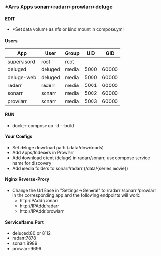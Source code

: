 ### *Arrs Apps sonarr+radarr+prowlarr+deluge

#### EDIT

- *Set data volume as nfs or bind mount in compose.yml

#### Users

App | User | Group | UID | GID |
------- | ---------------- | ---------- | ----------- | ---------
supervisord | root | root | 
deluged | deluged | media | 5000 | 60000
deluge-web | deluged | media | 5000 | 60000
radarr | radarr | media | 5001 | 60000
sonarr | sonarr | media | 5002 | 60000
prowlarr | sonarr | media | 5003 | 60000

#### RUN

- docker-compose up -d --build

#### Your Configs

- Set deluge download path (/data/downloads)
- Add Apps/Indexers in Prowlarr
- Add download client (deluge) in radarr/sonarr, use compose service name for discovery
- Add media folders to sonarr/radarr (/data/{series,movie})

#### Nginx Reverse-Proxy

- Change the Url Base in "Settings->General" to /radarr /sonarr /prowlarr in the corresponding app and the following endpoints will work:
   * http:/IPAddr/sonarr
   * http://IPAddr/radarr
   * http://IPAddr/prowlarr

#### ServiceName:Port

- deluged:80 or 8112
- radarr:7878
- sonarr:8989
- prowlarr:9696
